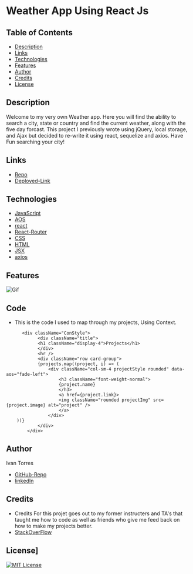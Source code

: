 # Weather App Using React Js

## Table of Contents
* [Description](#Description)
* [Links](#Links)
* [Technologies](#Technologies)
* [Features](#Features)
* [Author](#Author)
* [Credits](#Credits)
* [License](#License)

## Description 
Welcome to my very own Weather app. Here you will find the ability to search a city, state or country and find the current weather, along with the five day forcast. This project I previously wrote using jQuery, local storage, and Ajax but decided to re-write it using react, sequelize and axios. Have Fun searching your city!

## Links
* [Repo](https://github.com/IvanTorresMia/Portfolio-React-itorres)
* [Deployed-Link](https://ivan-torres-mia.herokuapp.com/)

## Technologies
* [JavaScript](https://www.w3schools.com/js/)
* [AOS](https://michalsnik.github.io/aos/)
* [react](https://reactjs.org/)
* [React-Router](https://reactrouter.com/)
* [CSS](https://www.w3schools.com/css/)
* [HTML](https://www.w3schools.com/html/)
* [JSX](https://reactjs.org/docs/introducing-jsx.html)
* [axios](https://www.npmjs.com/package/axios)



## Features
![Gif](./reactportfolio.gif)

## Code

* This is the code I used to map through my projects, Using Context.
```
      <div className="ConStyle">
            <div className="title">
            <h1 className="display-4">Projects</h1>
            </div>
            <hr />
            <div className="row card-group">
            {projects.map((project, i) => (
                <div className="col-sm-4 projectStyle rounded" data-aos="fade-left">
                    <h3 className="font-weight-normal">
                    {project.name}
                    </h3>
                    <a href={project.link}>
                    <img className="rounded projectImg" src={project.image} alt="project" />
                    </a>
                </div>
    ))}
            </div>
        </div>
  ```


## Author
Ivan Torres
* [GitHub-Repo]()
* [linkedIn](www.linkedin.com/in/ivan-torres-0828931b2)

## Credits
* Credits For this projet goes out to my former instructers and TA's that taught me how to code as well as friends who give me feed back on how to make my projects better.
* [StackOverFlow](https://stackoverflow.com/)




## License]
[![MIT License](https://img.shields.io/badge/License-MIT-blue.svg)](https://www.mit.edu/~amini/LICENSE.md)
